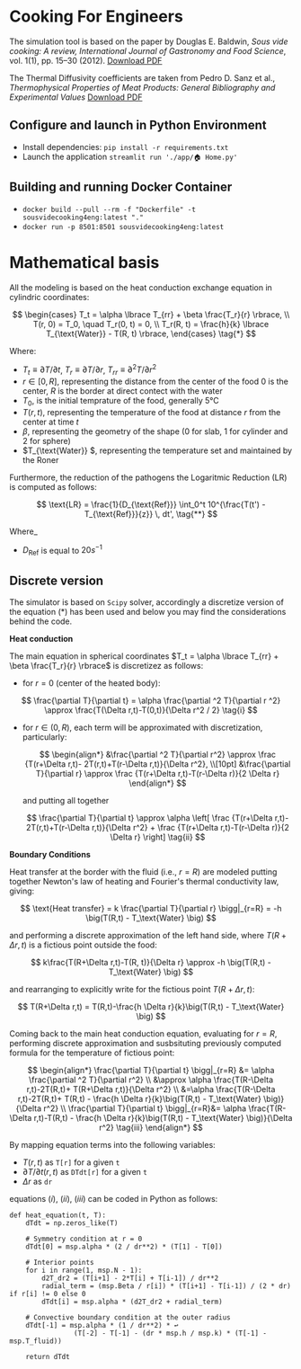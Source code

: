 # Cooking For Engineers

The simulation tool is based on the paper by Douglas E. Baldwin, _Sous vide cooking: A review, International Journal of Gastronomy and Food Science_, vol. 1(1), pp. 15–30 (2012). [Download PDF](https://douglasbaldwin.com/Baldwin-IJGFS-Preprint.pdf)

The Thermal Diffusivity coefficients are taken from Pedro D. Sanz et al., 
_Thermophysical Properties of Meat Products: General Bibliography and Experimental Values_ [Download PDF](https://www.researchgate.net/publication/286657774)

## Configure and launch in Python Environment

* Install dependencies: `pip install -r requirements.txt`
* Launch the application `streamlit run './app/🏠 Home.py'`

## Building and running Docker Container
* `docker build --pull --rm -f "Dockerfile" -t sousvidecooking4eng:latest "."`
* `docker run -p 8501:8501 sousvidecooking4eng:latest`



# Mathematical basis

All the modeling is based on the heat conduction exchange equation in cylindric coordinates:

$$ 
\begin{cases}
T_t = \alpha \lbrace T_{rr} + \beta \frac{T_r}{r} \rbrace, \\
T(r, 0) = T_0, \quad T_r(0, t) = 0, \\
T_r(R, t) = \frac{h}{k} \lbrace T_{\text{Water}} - T(R, t) \rbrace,
\end{cases} \tag{*}
$$
 
Where: 
* $T_t \equiv \partial T / \partial t$, $T_r \equiv \partial T / \partial r$, $T_{rr} \equiv \partial ^2 T/\partial r^2$
* $r \in [0,R]$, representing the distance from the center of the food $0$ is the center, $R$ is the border at direct contect with the water
* $T_0$, is the initial temprature of the food, generally 5°C  
* $T(r,t)$, representing the temperature of the food at distance $r$ from the center at time $t$
* $\beta$, representing the geometry of the shape ($0$ for slab, $1$ for cylinder and $2$ for sphere)
* $T_{\text{Water}} $, representing the temperature set and maintained by the Roner

Furthermore, the reduction of the pathogens the Logaritmic Reduction (LR) is computed as follows:

$$
\text{LR} = \frac{1}{D_{\text{Ref}}} \int_0^t 10^{\frac{T(t') - T_{\text{Ref}}}{z}} \, dt', \tag{**}
$$

Where_
* $D_{\text{Ref}}$ is equal to $20s^{-1}$  

## Discrete version

The simulator is based on `Scipy` solver, accordingly a discretize version of the equation $(*)$ has been used and below you may find the considerations behind the code.

**Heat conduction**

The main equation in spherical coordinates $T_t = \alpha \lbrace T_{rr} + \beta \frac{T_r}{r} \rbrace$ is discretizez as follows:

* for $r=0$ (center of the heated body):

$$
\frac{\partial T}{\partial t} = \alpha \frac{\partial ^2 T}{\partial r ^2} \approx \frac{T(\Delta r,t)-T(0,t)}{\Delta r^2 / 2} \tag{i}
$$

*   for $r\in (0,R)$, each term will be approximated with discretization, particularly:

    $$
    \begin{align*}
    &\frac{\partial ^2 T}{\partial r^2} \approx \frac {T(r+\Delta r,t)- 2T(r,t)+T(r-\Delta r,t)}{\Delta r^2},  \\[10pt]
    &\frac{\partial T}{\partial r} \approx \frac {T(r+\Delta r,t)-T(r-\Delta r)}{2 \Delta r}
    \end{align*}
    $$

    and putting all together

    $$
    \frac{\partial T}{\partial t} \approx \alpha \left[ \frac {T(r+\Delta r,t)- 2T(r,t)+T(r-\Delta r,t)}{\Delta r^2} + \frac {T(r+\Delta r,t)-T(r-\Delta r)}{2 \Delta r} \right] \tag{ii}
    $$

**Boundary Conditions**

Heat transfer at the border with the fluid (i.e., $r=R$) are modeled putting together Newton's law of heating and Fourier's thermal conductivity law, giving:

$$
\text{Heat transfer} = k \frac{\partial T}{\partial r} \bigg|_{r=R} = -h \big(T(R,t) - T_\text{Water} \big)
$$

and performing a discrete approximation of the left hand side, where $T(R+\Delta r,t)$ is a fictious point outside the food:

$$
k\frac{T(R+\Delta r,t)-T(R, t)}{\Delta r} \approx -h \big(T(R,t) - T_\text{Water} \big)
$$

and rearranging to explicitly write for the fictious point $T(R+\Delta r,t)$:

$$
T(R+\Delta r,t) = T(R,t)-\frac{h \Delta r}{k}\big(T(R,t) - T_\text{Water} \big)
$$

Coming back to the main heat conduction equation, evaluating for $r=R$, performing discrete approximation and susbsituting previously computed formula for the temperature of fictious point:

$$
\begin{align*}
\frac{\partial T}{\partial t} \bigg|_{r=R} &= \alpha \frac{\partial ^2 T}{\partial r^2} \\
&\approx \alpha \frac{T(R-\Delta r,t)-2T(R,t)+ T(R+\Delta r,t)}{\Delta r^2} \\
&=\alpha \frac{T(R-\Delta r,t)-2T(R,t)+ T(R,t) - \frac{h \Delta r}{k}\big(T(R,t) - T_\text{Water} \big)}{\Delta r^2} \\
\frac{\partial T}{\partial t} \bigg|_{r=R}&= \alpha \frac{T(R-\Delta r,t)-T(R,t) - \frac{h \Delta r}{k}\big(T(R,t) - T_\text{Water} \big)}{\Delta r^2} \tag{iii}
\end{align*}
$$

By mapping equation terms into the following variables:

* $T(r,t)$ as `T[r]` for a given `t`
* $\partial T / \partial t (r,t)$ as `DTdt[r]` for a given `t`
* $\Delta r$ as `dr`

equations $(i)$, $(ii)$, $(iii)$ can be coded in Python as follows:

```
def heat_equation(t, T):
    dTdt = np.zeros_like(T)
    
    # Symmetry condition at r = 0
    dTdt[0] = msp.alpha * (2 / dr**2) * (T[1] - T[0])

    # Interior points
    for i in range(1, msp.N - 1):
        d2T_dr2 = (T[i+1] - 2*T[i] + T[i-1]) / dr**2
        radial_term = (msp.Beta / r[i]) * (T[i+1] - T[i-1]) / (2 * dr) if r[i] != 0 else 0
        dTdt[i] = msp.alpha * (d2T_dr2 + radial_term)
    
    # Convective boundary condition at the outer radius
    dTdt[-1] = msp.alpha * (1 / dr**2) * ↩
                (T[-2] - T[-1] - (dr * msp.h / msp.k) * (T[-1] - msp.T_fluid))
    
    return dTdt
```
